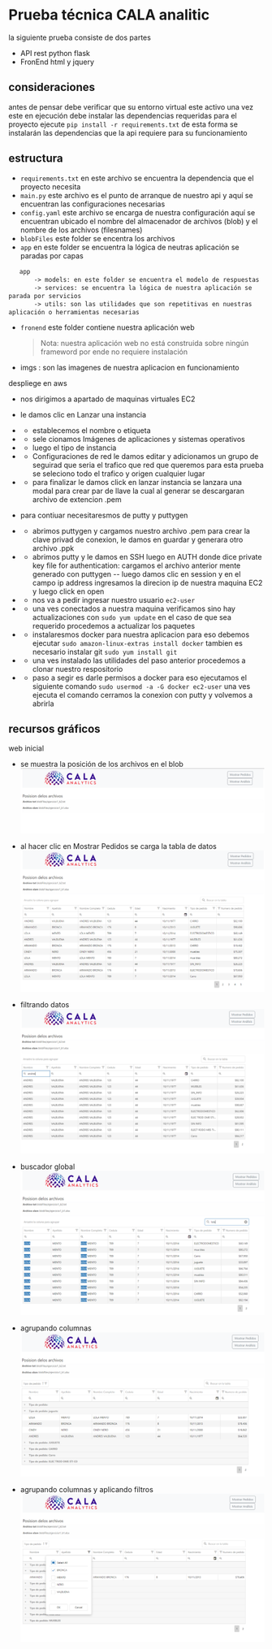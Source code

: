 # Prueba técnica CALA analitic

la siguiente prueba consiste de dos partes

- API rest python flask
- FronEnd html y jquery

## consideraciones

antes de pensar debe verificar que su entorno virtual este activo
una vez este en ejecución debe instalar las dependencias requeridas para el proyecto
ejecute
`pip install -r requirements.txt`
de esta forma se instalarán las dependencias que la api requiere para su funcionamiento

## estructura

- `requirements.txt` en este archivo se encuentra la dependencia que el proyecto necesita
- `main.py` este archivo es el punto de arranque de nuestro api y aquí se encuentran las configuraciones necesarias
- `config.yaml` este archivo se encarga de nuestra configuración aquí se encuentran ubicado el nombre del almacenador de archivos (blob)
  y el nombre de los archivos (filesnames)
- `blobFiles` este folder se encentra los archivos
- `app` en este folder se encuentra la lógica de neutras aplicación se paradas por capas

```
   app
       -> models: en este folder se encuentra el modelo de respuestas
       -> services: se encuentra la lógica de nuestra aplicación se parada por servicios
       -> utils: son las utilidades que son repetitivas en nuestras aplicación o herramientas necesarias

```

- `fronend` este folder contiene nuestra aplicación web

  > Nota: nuestra aplicación web no está construida sobre ningún frameword por ende no requiere instalación

- imgs : son las imagenes de nuestra aplicacion en funcionamiento

despliege en aws

- nos dirigimos a apartado de maquinas virtuales EC2
- le damos clic en Lanzar una instancia
- - establecemos el nombre o etiqueta
- - sele cionamos Imágenes de aplicaciones y sistemas operativos
- - luego el tipo de instancia
- - Configuraciones de red le damos editar y adicionamos un grupo de seguirad que seria el trafico que red que queremos para esta prueba se seleciono todo el trafico y origen cualquier lugar
- - para finalizar le damos click en lanzar instancia se lanzara una modal para crear par de llave la cual al generar se descargaran archivo de extencion .pem

- para contiuar necesitaresmos de putty y puttygen
- - abrimos puttygen y cargamos nuestro archivo .pem para crear la clave privad de conexion, le damos en guardar y generara otro archivo .ppk
- - abrimos putty y le damos en SSH luego en AUTH donde dice private key file for authentication: cargamos el archivo anterior mente generado con puttygen
    -- luego damos clic en session y en el campo ip address ingresamos la direcion ip de nuestra maquina EC2 y luego click en open
- - nos va a pedir ingresar nuestro usuario `ec2-user`
- - una ves conectados a nuestra maquina verificamos sino hay actualizaciones con `sudo yum update` en el caso de que sea requerido procedemos a actualizar los paquetes
- - instalaresmos docker para nuestra aplicacion para eso debemos ejecutar
    `sudo amazon-linux-extras install docker` tambien es necesario instalar git `sudo yum install git`
- - una ves instalado las utilidades del paso anterior procedemos a clonar nuestro respositorio
- - paso a segir es darle permisos a docker para eso ejecutamos el siguiente comando
    `sudo usermod -a -G docker ec2-user` una ves ejecuta el comando cerramos la conexion con putty y volvemos a abrirla

## recursos gráficos

web inicial

- se muestra la posición de los archivos en el blob
  ![alt text](./imgs/1.PNG)

- al hacer clic en Mostrar Pedidos se carga la tabla de datos
  ![alt text](./imgs/2.PNG)

- filtrando datos
  ![alt text](./imgs/f1.PNG)
- buscador global
  ![alt text](./imgs/f2.PNG)
- agrupando columnas
  ![alt text](./imgs/g1.PNG)
- agrupando columnas y aplicando filtros
  ![alt text](./imgs/g2.PNG)

